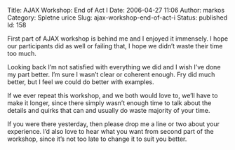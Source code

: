 Title: AJAX Workshop: End of Act I
Date: 2006-04-27 11:06
Author: markos
Category: Spletne urice
Slug: ajax-workshop-end-of-act-i
Status: published
Id: 158

<html>
 <body>
  <div>
   <p>
    First part of AJAX workshop is behind me and I enjoyed it immensely. I hope our participants did as well or failing that, I hope we didn’t waste their time too much.
   </p>
   <p>
    Looking back I’m not satisfied with everything we did and I wish I’ve done my part better. I’m sure I wasn’t clear or coherent enough. Fry did much better, but I feel we could do better with examples.
   </p>
   <p>
    If we ever repeat this workshop, and we both would love to, we’ll have to make it longer, since there simply wasn’t enough time to talk about the details and quirks that can and usually do waste majority of your time.
   </p>
   <p>
    If you were there yesterday, then please drop me a line or two about your experience. I’d also love to hear what you want from second part of the workshop, since it’s not too late to change it to suit you better.
   </p>
  </div>
 </body>
</html>
